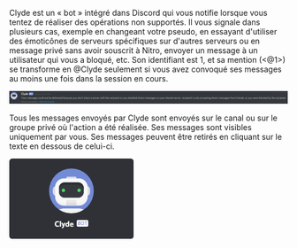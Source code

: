 <!-- TITLE:Clyde -->
<!-- SUBTITLE:Le Bot Discord -->

Clyde est un « bot » intégré dans Discord qui vous notifie lorsque vous tentez de réaliser des opérations non supportés. Il vous signale dans plusieurs cas, exemple en changeant votre pseudo, en essayant d'utiliser des émoticônes de serveurs spécifiques sur d'autres serveurs ou en message privé sans avoir souscrit à Nitro, envoyer un message à un utilisateur qui vous a bloqué, etc. Son identifiant est 1, et sa mention (<@1>) se transforme en @Clyde seulement si vous avez convoqué ses messages au moins une fois dans la session en cours.

![Clyde 1](/uploads/clyde/clyde-1.png "Clyde 1")

Tous les messages envoyés par Clyde sont envoyés sur le canal ou sur le groupe privé où l'action a été réalisée. Ses messages sont visibles uniquement par vous. Ses messages peuvent être retirés en cliquant sur le texte en dessous de celui-ci.

![Clyde 2](/uploads/clyde/newclyde.png "Profil de Clyde")